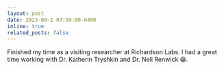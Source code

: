 ```yaml
---
layout: post
date: 2023-09-1 07:59:00-0400
inline: true
related_posts: false
---
```


Finished my time as a visiting researcher at Richardson Labs. I had a great time working with Dr. Katherin Tryshkin and Dr. Neil Renwick 😁.

